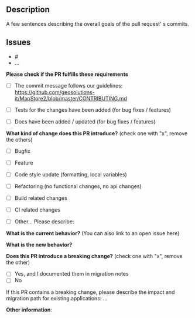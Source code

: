 ## Description
A few sentences describing the overall goals of the pull request' s commits.

## Issues
 - #<issue>
 - ...

**Please check if the PR fulfills these requirements**
- [ ] The commit message follows our guidelines: https://github.com/geosolutions-it/MapStore2/blob/master/CONTRIBUTING.md
- [ ] Tests for the changes have been added (for bug fixes / features)
- [ ] Docs have been added / updated (for bug fixes / features)


**What kind of change does this PR introduce?** (check one with "x", remove the others)

 - [ ] Bugfix
 - [ ] Feature
 - [ ] Code style update (formatting, local variables)
 - [ ] Refactoring (no functional changes, no api changes)
 - [ ] Build related changes
 - [ ] CI related changes
 - [ ] Other... Please describe:


**What is the current behavior?** (You can also link to an open issue here)


**What is the new behavior?**


**Does this PR introduce a breaking change?** (check one with "x", remove the other)

 - [ ] Yes, and I documented them in migration notes
 - [ ] No

If this PR contains a breaking change, please describe the impact and migration path for existing applications: ...

**Other information**:
